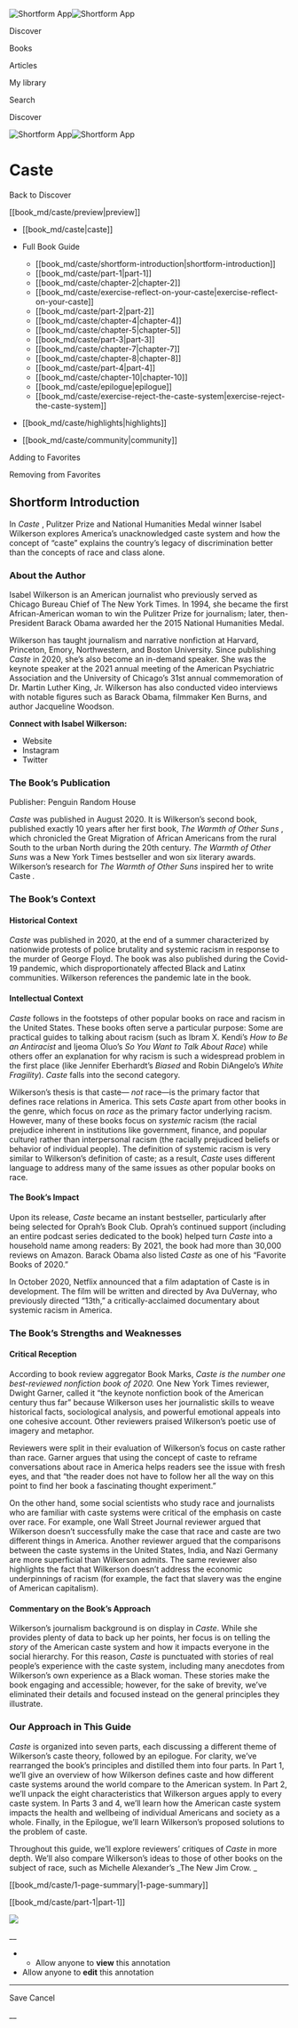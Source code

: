 ![Shortform App](/img/logo.36a2399e.svg)![Shortform App](/img/logo-dark.70c1b072.svg)

Discover

Books

Articles

My library

Search

Discover

![Shortform App](/img/logo.36a2399e.svg)![Shortform App](/img/logo-dark.70c1b072.svg)

# Caste

Back to Discover

[[book_md/caste/preview|preview]]

  * [[book_md/caste|caste]]
  * Full Book Guide

    * [[book_md/caste/shortform-introduction|shortform-introduction]]
    * [[book_md/caste/part-1|part-1]]
    * [[book_md/caste/chapter-2|chapter-2]]
    * [[book_md/caste/exercise-reflect-on-your-caste|exercise-reflect-on-your-caste]]
    * [[book_md/caste/part-2|part-2]]
    * [[book_md/caste/chapter-4|chapter-4]]
    * [[book_md/caste/chapter-5|chapter-5]]
    * [[book_md/caste/part-3|part-3]]
    * [[book_md/caste/chapter-7|chapter-7]]
    * [[book_md/caste/chapter-8|chapter-8]]
    * [[book_md/caste/part-4|part-4]]
    * [[book_md/caste/chapter-10|chapter-10]]
    * [[book_md/caste/epilogue|epilogue]]
    * [[book_md/caste/exercise-reject-the-caste-system|exercise-reject-the-caste-system]]
  * [[book_md/caste/highlights|highlights]]
  * [[book_md/caste/community|community]]



Adding to Favorites 

Removing from Favorites 

## Shortform Introduction

In _Caste_ , Pulitzer Prize and National Humanities Medal winner Isabel Wilkerson explores America’s unacknowledged caste system and how the concept of “caste” explains the country’s legacy of discrimination better than the concepts of race and class alone.

### About the Author

Isabel Wilkerson is an American journalist who previously served as Chicago Bureau Chief of The New York Times. In 1994, she became the first African-American woman to win the Pulitzer Prize for journalism; later, then-President Barack Obama awarded her the 2015 National Humanities Medal.

Wilkerson has taught journalism and narrative nonfiction at Harvard, Princeton, Emory, Northwestern, and Boston University. Since publishing _Caste_ in 2020, she’s also become an in-demand speaker. She was the keynote speaker at the 2021 annual meeting of the American Psychiatric Association and the University of Chicago’s 31st annual commemoration of Dr. Martin Luther King, Jr. Wilkerson has also conducted video interviews with notable figures such as Barack Obama, filmmaker Ken Burns, and author Jacqueline Woodson.

**Connect with Isabel Wilkerson:**

  * Website
  * Instagram
  * Twitter



### The Book’s Publication

Publisher: Penguin Random House

_Caste_ was published in August 2020. It is Wilkerson’s second book, published exactly 10 years after her first book, _The Warmth of Other Suns_ , which chronicled the Great Migration of African Americans from the rural South to the urban North during the 20th century. _The Warmth of Other Suns_ was a New York Times bestseller and won six literary awards. Wilkerson’s research for _The Warmth of Other Suns_ inspired her to write Caste _._

### The Book’s Context

#### Historical Context

_Caste_ was published in 2020, at the end of a summer characterized by nationwide protests of police brutality and systemic racism in response to the murder of George Floyd. The book was also published during the Covid-19 pandemic, which disproportionately affected Black and Latinx communities. Wilkerson references the pandemic late in the book.

#### Intellectual Context

_Caste_ follows in the footsteps of other popular books on race and racism in the United States. These books often serve a particular purpose: Some are practical guides to talking about racism (such as Ibram X. Kendi’s _How to Be an Antiracist_ and Ijeoma Oluo’s _So You Want to Talk About Race_) while others offer an explanation for why racism is such a widespread problem in the first place (like Jennifer Eberhardt’s _Biased_ and Robin DiAngelo’s _White Fragility_). _Caste_ falls into the second category.

Wilkerson’s thesis is that caste— _not_ race—is the primary factor that defines race relations in America. This sets _Caste_ apart from other books in the genre, which focus on _race_ as the primary factor underlying racism. However, many of these books focus on _systemic_ racism (the racial prejudice inherent in institutions like government, finance, and popular culture) rather than interpersonal racism (the racially prejudiced beliefs or behavior of individual people). The definition of systemic racism is very similar to Wilkerson’s definition of caste; as a result, _Caste_ uses different language to address many of the same issues as other popular books on race.

#### The Book’s Impact

Upon its release, _Caste_ became an instant bestseller, particularly after being selected for Oprah’s Book Club. Oprah’s continued support (including an entire podcast series dedicated to the book) helped turn _Caste_ into a household name among readers: By 2021, the book had more than 30,000 reviews on Amazon. Barack Obama also listed _Caste_ as one of his “Favorite Books of 2020.”

In October 2020, Netflix announced that a film adaptation of Caste is in development. The film will be written and directed by Ava DuVernay, who previously directed “13th,” a critically-acclaimed documentary about systemic racism in America.

### The Book’s Strengths and Weaknesses

#### Critical Reception

According to book review aggregator Book Marks, _Caste is the number one best-reviewed nonfiction book of 2020._ One New York Times reviewer, Dwight Garner, called it “the keynote nonfiction book of the American century thus far” because Wilkerson uses her journalistic skills to weave historical facts, sociological analysis, and powerful emotional appeals into one cohesive account. Other reviewers praised Wilkerson’s poetic use of imagery and metaphor.

Reviewers were split in their evaluation of Wilkerson’s focus on caste rather than race. Garner argues that using the concept of caste to reframe conversations about race in America helps readers see the issue with fresh eyes, and that “the reader does not have to follow her all the way on this point to find her book a fascinating thought experiment.”

On the other hand, some social scientists who study race and journalists who are familiar with caste systems were critical of the emphasis on caste over race. For example, one Wall Street Journal reviewer argued that Wilkerson doesn’t successfully make the case that race and caste are two different things in America. Another reviewer argued that the comparisons between the caste systems in the United States, India, and Nazi Germany are more superficial than Wilkerson admits. The same reviewer also highlights the fact that Wilkerson doesn’t address the economic underpinnings of racism (for example, the fact that slavery was the engine of American capitalism).

#### Commentary on the Book’s Approach

Wilkerson’s journalism background is on display in _Caste_. While she provides plenty of data to back up her points, her focus is on telling the _story_ of the American caste system and how it impacts everyone in the social hierarchy. For this reason, _Caste_ is punctuated with stories of real people’s experience with the caste system, including many anecdotes from Wilkerson’s own experience as a Black woman. These stories make the book engaging and accessible; however, for the sake of brevity, we’ve eliminated their details and focused instead on the general principles they illustrate.

### Our Approach in This Guide

_Caste_ is organized into seven parts, each discussing a different theme of Wilkerson’s caste theory, followed by an epilogue. For clarity, we’ve rearranged the book’s principles and distilled them into four parts. In Part 1, we’ll give an overview of how Wilkerson defines caste and how different caste systems around the world compare to the American system. In Part 2, we’ll unpack the eight characteristics that Wilkerson argues apply to every caste system. In Parts 3 and 4, we’ll learn how the American caste system impacts the health and wellbeing of individual Americans and society as a whole. Finally, in the Epilogue, we’ll learn Wilkerson’s proposed solutions to the problem of caste.

Throughout this guide, we’ll explore reviewers’ critiques of _Caste_ in more depth. We’ll also compare Wilkerson’s ideas to those of other books on the subject of race, such as Michelle Alexander’s _The New Jim Crow. _

[[book_md/caste/1-page-summary|1-page-summary]]

[[book_md/caste/part-1|part-1]]

![](https://bat.bing.com/action/0?ti=56018282&Ver=2&mid=f2908aca-c3b2-476b-a72a-f60b1c5ab669&sid=49fff5b0636c11eeb9c611038afc8668&vid=4a005010636c11ee80c703d4c4a7acd5&vids=0&msclkid=N&pi=0&lg=en-US&sw=800&sh=600&sc=24&nwd=1&tl=Shortform%20%7C%20Book&p=https%3A%2F%2Fwww.shortform.com%2Fapp%2Fbook%2Fcaste%2Fshortform-introduction&r=&lt=350&evt=pageLoad&sv=1&rn=937920)

__

  *   * Allow anyone to **view** this annotation
  * Allow anyone to **edit** this annotation



* * *

Save Cancel

__




